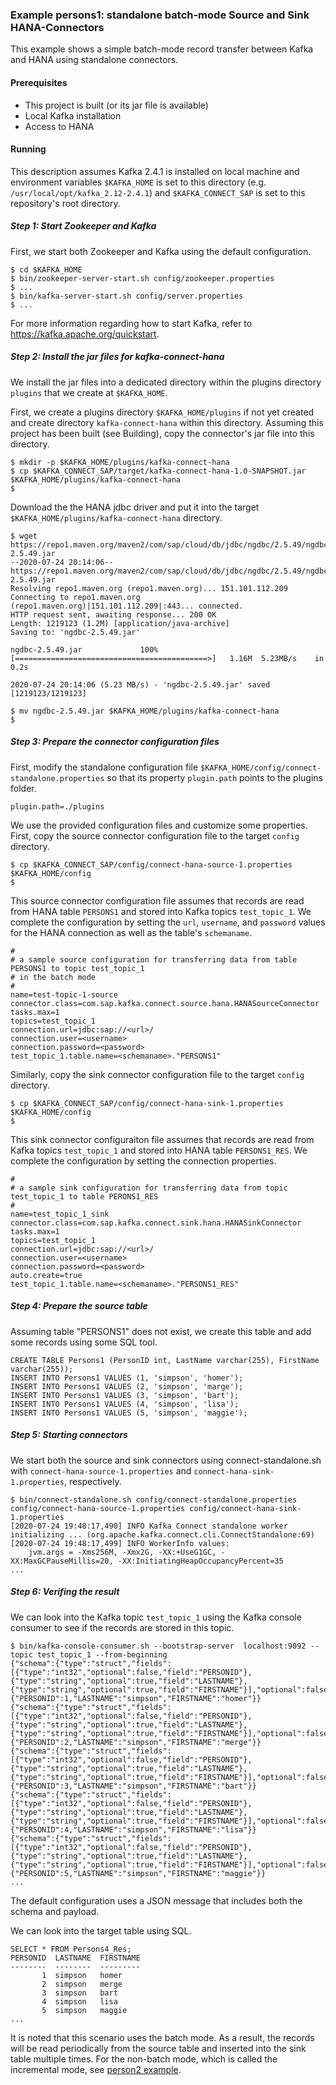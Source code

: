### Example persons1: standalone batch-mode Source and Sink HANA-Connectors

This example shows a simple batch-mode record transfer between Kafka and HANA using standalone connectors.

#### Prerequisites

- This project is built (or its jar file is available)
- Local Kafka installation
- Access to HANA

#### Running

This description assumes Kafka 2.4.1 is installed on local machine and environment variables `$KAFKA_HOME` is set to this directory (e.g. `/usr/local/opt/kafka_2.12-2.4.1`) and `$KAFKA_CONNECT_SAP` is set to this repository's root directory.


##### Step 1: Start Zookeeper and Kafka

First, we start both Zookeeper and Kafka using the default configuration.

```
$ cd $KAFKA_HOME
$ bin/zookeeper-server-start.sh config/zookeeper.properties
$ ...
$ bin/kafka-server-start.sh config/server.properties
$ ...
```

For more information regarding how to start Kafka, refer to https://kafka.apache.org/quickstart.

##### Step 2: Install the jar files for kafka-connect-hana

We install the jar files into a dedicated directory within the plugins directory `plugins` that we create at `$KAFKA_HOME`.

First, we create a plugins directory `$KAFKA_HOME/plugins` if not yet created and create directory `kafka-connect-hana` within this directory. Assuming this project has been built (see Building), copy the connector's jar file into this directory.

```
$ mkdir -p $KAFKA_HOME/plugins/kafka-connect-hana
$ cp $KAFKA_CONNECT_SAP/target/kafka-connect-hana-1.0-SNAPSHOT.jar $KAFKA_HOME/plugins/kafka-connect-hana
$
```

Download the the HANA jdbc driver and put it into the target `$KAFKA_HOME/plugins/kafka-connect-hana` directory.

```
$ wget https://repo1.maven.org/maven2/com/sap/cloud/db/jdbc/ngdbc/2.5.49/ngdbc-2.5.49.jar
--2020-07-24 20:14:06--  https://repo1.maven.org/maven2/com/sap/cloud/db/jdbc/ngdbc/2.5.49/ngdbc-2.5.49.jar
Resolving repo1.maven.org (repo1.maven.org)... 151.101.112.209
Connecting to repo1.maven.org (repo1.maven.org)|151.101.112.209|:443... connected.
HTTP request sent, awaiting response... 200 OK
Length: 1219123 (1.2M) [application/java-archive]
Saving to: 'ngdbc-2.5.49.jar'

ngdbc-2.5.49.jar             100%[===========================================>]   1.16M  5.23MB/s    in 0.2s

2020-07-24 20:14:06 (5.23 MB/s) - 'ngdbc-2.5.49.jar' saved [1219123/1219123]

$ mv ngdbc-2.5.49.jar $KAFKA_HOME/plugins/kafka-connect-hana
$
```

##### Step 3: Prepare the connector configuration files

First, modify the standalone configuration file `$KAFKA_HOME/config/connect-standalone.properties` so that its property `plugin.path` points to the plugins folder.

```
plugin.path=./plugins
```

We use the provided configuration files and customize some properties. First, copy the source connector configuration file to the target `config` directory.

```
$ cp $KAFKA_CONNECT_SAP/config/connect-hana-source-1.properties $KAFKA_HOME/config
$
```

This source connector configuration file assumes that records are read from HANA table `PERSONS1` and stored into Kafka topics `test_topic_1`. We complete the configuration by setting the `url`, `username`, and `password` values for the HANA connection as well as the table's `schemaname`.

```
#
# a sample source configuration for transferring data from table PERSONS1 to topic test_topic_1
# in the batch mode
#
name=test-topic-1-source
connector.class=com.sap.kafka.connect.source.hana.HANASourceConnector
tasks.max=1
topics=test_topic_1
connection.url=jdbc:sap://<url>/
connection.user=<username>
connection.password=<password>
test_topic_1.table.name=<schemaname>."PERSONS1"
```

Similarly, copy the sink connector configuration file to the target `config` directory.

```
$ cp $KAFKA_CONNECT_SAP/config/connect-hana-sink-1.properties $KAFKA_HOME/config
$
```

This sink connector configuraiton file assumes that records are read from Kafka topics `test_topic_1` and stored into HANA table `PERSONS1_RES`. We complete the configuration by setting the connection properties.

```
#
# a sample sink configuration for transferring data from topic test_topic_1 to table PERONS1_RES
#
name=test_topic_1_sink
connector.class=com.sap.kafka.connect.sink.hana.HANASinkConnector
tasks.max=1
topics=test_topic_1
connection.url=jdbc:sap://<url>/
connection.user=<username>
connection.password=<password>
auto.create=true
test_topic_1.table.name=<schemaname>."PERSONS1_RES"
```

##### Step 4: Prepare the source table

Assuming table "PERSONS1" does not exist, we create this table and add some records using some SQL tool.
```
CREATE TABLE Persons1 (PersonID int, LastName varchar(255), FirstName varchar(255));
INSERT INTO Persons1 VALUES (1, 'simpson', 'homer');
INSERT INTO Persons1 VALUES (2, 'simpson', 'marge');
INSERT INTO Persons1 VALUES (3, 'simpson', 'bart');
INSERT INTO Persons1 VALUES (4, 'simpson', 'lisa');
INSERT INTO Persons1 VALUES (5, 'simpson', 'maggie');
```

##### Step 5: Starting connectors

We start both the source and sink connectors using connect-standalone.sh with `connect-hana-source-1.properties` and `connect-hana-sink-1.properties`, respectively.

```
$ bin/connect-standalone.sh config/connect-standalone.properties config/connect-hana-source-1.properties config/connect-hana-sink-1.properties
[2020-07-24 19:48:17,490] INFO Kafka Connect standalone worker initializing ... (org.apache.kafka.connect.cli.ConnectStandalone:69)
[2020-07-24 19:48:17,499] INFO WorkerInfo values: 
	jvm.args = -Xms256M, -Xmx2G, -XX:+UseG1GC, -XX:MaxGCPauseMillis=20, -XX:InitiatingHeapOccupancyPercent=35
...
```

##### Step 6: Verifing the result

We can look into the Kafka topic `test_topic_1` using the Kafka console consumer to see if the records are stored in this topic.

```
$ bin/kafka-console-consumer.sh --bootstrap-server  localhost:9092 --topic test_topic_1 --from-beginning
{"schema":{"type":"struct","fields":[{"type":"int32","optional":false,"field":"PERSONID"},{"type":"string","optional":true,"field":"LASTNAME"},{"type":"string","optional":true,"field":"FIRSTNAME"}],"optional":false,"name":"d025803persons1"},"payload":{"PERSONID":1,"LASTNAME":"simpson","FIRSTNAME":"homer"}}
{"schema":{"type":"struct","fields":[{"type":"int32","optional":false,"field":"PERSONID"},{"type":"string","optional":true,"field":"LASTNAME"},{"type":"string","optional":true,"field":"FIRSTNAME"}],"optional":false,"name":"d025803persons1"},"payload":{"PERSONID":2,"LASTNAME":"simpson","FIRSTNAME":"merge"}}
{"schema":{"type":"struct","fields":[{"type":"int32","optional":false,"field":"PERSONID"},{"type":"string","optional":true,"field":"LASTNAME"},{"type":"string","optional":true,"field":"FIRSTNAME"}],"optional":false,"name":"d025803persons1"},"payload":{"PERSONID":3,"LASTNAME":"simpson","FIRSTNAME":"bart"}}
{"schema":{"type":"struct","fields":[{"type":"int32","optional":false,"field":"PERSONID"},{"type":"string","optional":true,"field":"LASTNAME"},{"type":"string","optional":true,"field":"FIRSTNAME"}],"optional":false,"name":"d025803persons1"},"payload":{"PERSONID":4,"LASTNAME":"simpson","FIRSTNAME":"lisa"}}
{"schema":{"type":"struct","fields":[{"type":"int32","optional":false,"field":"PERSONID"},{"type":"string","optional":true,"field":"LASTNAME"},{"type":"string","optional":true,"field":"FIRSTNAME"}],"optional":false,"name":"d025803persons1"},"payload":{"PERSONID":5,"LASTNAME":"simpson","FIRSTNAME":"maggie"}}
...
```

The default configuration uses a JSON message that includes both the schema and payload.


We can look into the target table using SQL.

```
SELECT * FROM Persons4_Res;
PERSONID  LASTNAME  FIRSTNAME
--------  --------  ---------
       1  simpson   homer    
       2  simpson   merge    
       3  simpson   bart     
       4  simpson   lisa     
       5  simpson   maggie
...
```

It is noted that this scenario uses the batch mode. As a result, the records will be read periodically from the source table and inserted into the sink table multiple times. For the non-batch mode, which is called the incremental mode, see [person2 example](../persons2).

